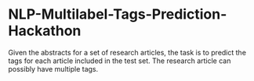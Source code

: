 # NLP-Multilabel-Tags-Prediction-Hackathon
Given the abstracts for a set of research articles, the task is to predict the tags for each article included in the test set. The research article can possibly have multiple tags.  
